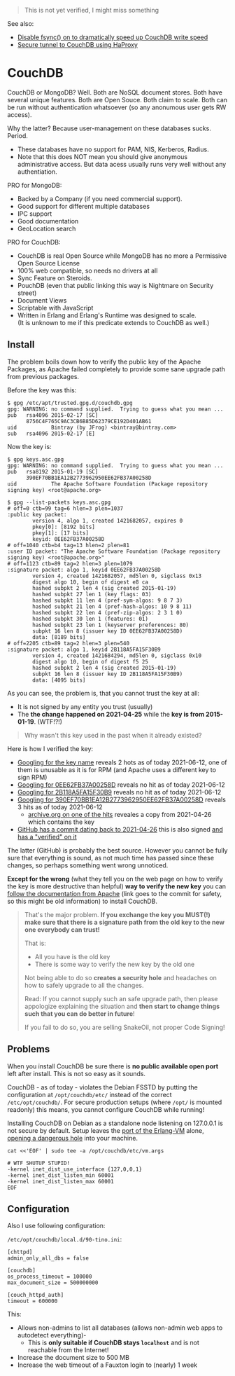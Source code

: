 > This is not yet verified, I might miss something

See also:

- [Disable fsync() on to dramatically speed up CouchDB write speed](stap.md)
- [Secure tunnel to CouchDB using HaProxy](haproxy.md)

# CouchDB

CouchDB or MongoDB?  Well.  Both are NoSQL document stores.
Both have several unique features.  Both are Open Souce.
Both claim to scale.  Both can be run without authentication whatsoever (so any anonumous user gets RW access).

Why the latter?  Because user-management on these databases sucks.  Period.

- These databases have no support for PAM, NIS, Kerberos, Radius.
- Note that this does NOT mean you should give anonymous administrative access.  But data acess usually runs very well without any authentiation.

PRO for MongoDB:

- Backed by a Company (if you need commercial support).
- Good support for different multiple databases
- IPC support
- Good documentation
- GeoLocation search

PRO for CouchDB:

- CouchDB is real Open Source while MongoDB has no more a Permissive Open Source License
- 100% web compatible, so needs no drivers at all
- Sync Feature on Steroids.
- PouchDB (even that public linking this way is Nightmare on Security street)
- Document Views
- Scriptable with JavaScript
- Written in Erlang and Erlang's Runtime was designed to scale.  
  (It is unknown to me if this predicate extends to CouchDB as well.)

## Install

The problem boils down how to verify the public key of the Apache Packages, as Apache failed completely to provide some sane upgrade path from previous packages.

Before the key was this:

```
$ gpg /etc/apt/trusted.gpg.d/couchdb.gpg
gpg: WARNING: no command supplied.  Trying to guess what you mean ...
pub   rsa4096 2015-02-17 [SC]
      8756C4F765C9AC3CB6B85D62379CE192D401AB61
uid           Bintray (by JFrog) <bintray@bintray.com>
sub   rsa4096 2015-02-17 [E]
```

Now the key is:

```
$ gpg keys.asc.gpg 
gpg: WARNING: no command supplied.  Trying to guess what you mean ...
pub   rsa8192 2015-01-19 [SC]
      390EF70BB1EA12B2773962950EE62FB37A00258D
uid           The Apache Software Foundation (Package repository signing key) <root@apache.org>

$ gpg --list-packets keys.asc.gpg
# off=0 ctb=99 tag=6 hlen=3 plen=1037
:public key packet:
        version 4, algo 1, created 1421682057, expires 0
        pkey[0]: [8192 bits]
        pkey[1]: [17 bits]
        keyid: 0EE62FB37A00258D
# off=1040 ctb=b4 tag=13 hlen=2 plen=81
:user ID packet: "The Apache Software Foundation (Package repository signing key) <root@apache.org>"
# off=1123 ctb=89 tag=2 hlen=3 plen=1079
:signature packet: algo 1, keyid 0EE62FB37A00258D
        version 4, created 1421682057, md5len 0, sigclass 0x13
        digest algo 10, begin of digest e8 ca
        hashed subpkt 2 len 4 (sig created 2015-01-19)
        hashed subpkt 27 len 1 (key flags: 03)
        hashed subpkt 11 len 4 (pref-sym-algos: 9 8 7 3)
        hashed subpkt 21 len 4 (pref-hash-algos: 10 9 8 11)
        hashed subpkt 22 len 4 (pref-zip-algos: 2 3 1 0)
        hashed subpkt 30 len 1 (features: 01)
        hashed subpkt 23 len 1 (keyserver preferences: 80)
        subpkt 16 len 8 (issuer key ID 0EE62FB37A00258D)
        data: [8189 bits]
# off=2205 ctb=89 tag=2 hlen=3 plen=540
:signature packet: algo 1, keyid 2B118A5FA15F30B9
        version 4, created 1421684294, md5len 0, sigclass 0x10
        digest algo 10, begin of digest f5 25
        hashed subpkt 2 len 4 (sig created 2015-01-19)
        subpkt 16 len 8 (issuer key ID 2B118A5FA15F30B9)
        data: [4095 bits]
```

As you can see, the problem is, that you cannot trust the key at all:

- It is not signed by any entity you trust (usually)
- The **the change happened on 2021-04-25** while the **key is from 2015-01-19**.  (WTF!?!)

> Why wasn't this key used in the past when it already existed?

Here is how I verified the key:

- [Googling for the key name](https://startpage.com/sp/search?q=%22The%20Apache%20Software%20Foundation%20%28Package%20repository%20signing%20key%29%20%3Croot@apache.org%3E%22) reveals 2 hots as of today 2021-06-12, one of them is unusable as it is for RPM (and Apache uses a different key to sign RPM)
- [Googling for 0EE62FB37A00258D](https://startpage.com/sp/search?q=0EE62FB37A00258D) reveals no hit as of today 2021-06-12
- [Googling for 2B118A5FA15F30B9](https://startpage.com/sp/search?q=2B118A5FA15F30B9) reveals no hit as of today 2021-06-12
- [Googling for 390EF70BB1EA12B2773962950EE62FB37A00258D](https://startpage.com/sp/search?q=390EF70BB1EA12B2773962950EE62FB37A00258D) reveals 3 hits as of today 2021-06-12
  - [archive.org on one of the hits](https://web.archive.org/web/20210426040237/https://docs.couchdb.org/en/stable/install/unix.html) reveales a copy from 2021-04-26 which contains the key
- [GitHub has a commit dating back to 2021-04-26](https://github.com/apache/couchdb-documentation/blob/3e7273dca604a225d8c74ee21514327f56425405/src/install/unix.rst#enabling-the-apache-couchdb-package-repository) this is also signed [and has a "verified" on it](https://github.com/apache/couchdb-documentation/commit/3e7273dca604a225d8c74ee21514327f56425405)

The latter (GitHub) is probably the best source.  However you cannot be fully sure that everything is sound, as not much time has passed since these changes, so perhaps something went wrong unnoticed.

**Except for the wrong** (what they tell you on the web page on how to verify the key is more destructive than helpful) **way to verify the new key** you can [follow the documentation from Apache](https://github.com/apache/couchdb-documentation/blob/3e7273dca604a225d8c74ee21514327f56425405/src/install/unix.rst#enabling-the-apache-couchdb-package-repository) (link goes to the commit for safety, so this might be old information) to install CouchDB.

> That's the major problem.  **If you exchange the key you MUST(!) make sure that there is a signature path from the old key to the new one everybody can trust!**
>
> That is:
> - All you have is the old key
> - There is some way to verify the new key by the old one
>
> Not being able to do so **creates a security hole** and headaches on how to safely upgrade to all the changes.
>
> Read:  If you cannot supply such an safe upgrade path, then please appologize explaining the situation
> and **then start to change things such that you can do better in future**!
>
> If you fail to do so, you are selling SnakeOil, not proper Code Signing!


## Problems

When you install CouchDB be sure there is **no public available open port** left after install.
This is not so easy as it sounds.

CouchDB - as of today - violates the Debian FSSTD by putting the configuration at `/opt/couchdb/etc/`
instead of the correct `/etc/opt/couchdb/`.  For secure production setups
(where `/opt/` is mounted readonly) this means, you cannot configure CouchDB while running!

Installing CouchDB on Debian as a standalone node listening on 127.0.0.1 is not secure by default.
Setup leaves the [port of the Erlang-VM](https://github.com/apache/couchdb/issues/2306) alone,
[opening a dangerous hole](https://erlang.org/doc/reference_manual/distributed.html) into your machine.

```
cat <<'EOF' | sudo tee -a /opt/couchdb/etc/vm.args

# WTF SHUTUP STUPID!
-kernel inet_dist_use_interface {127,0,0,1}
-kernel inet_dist_listen_min 60001
-kernel inet_dist_listen_max 60001
EOF
```


## Configuration

Also I use following configuration:

`/etc/opt/couchdb/local.d/90-tino.ini`:
```
[chttpd]
admin_only_all_dbs = false

[couchdb]
os_process_timeout = 100000
max_document_size = 500000000

[couch_httpd_auth]
timeout = 600000
```

This:

- Allows non-admins to list all databases (allows non-admin web apps to autodetect everything)- 
  - This is **only suitable if CouchDB stays `localhost`** and is not reachable from the Internet!
- Increase the document size to 500 MB
- Increase the web timeout of a Fauxton login to (nearly) 1 week
















































